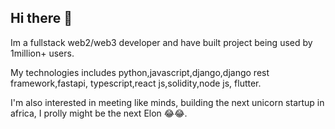 ## Hi there 👋
Im a fullstack web2/web3 developer and have built project being used by 1million+ users.

My technologies includes python,javascript,django,django rest framework,fastapi, typescript,react js,solidity,node js, flutter.

I'm also interested in meeting like minds, building the next unicorn startup in africa, I  prolly might be the next Elon 😂😂.


<!--
**drex007/drex007** 
✨ _special_ ✨ repository because its `README.md` (this file) appears on your GitHub profile.

Here are some ideas to get you started:

- 🔭 I’m currently working on ...
- 🌱 I’m currently learning ...
- 👯 I’m looking to collaborate on ...
- 🤔 I’m looking for help with ...
- 💬 Ask me about ...
- 📫 How to reach me: ...
- 😄 Pronouns: ...
- ⚡ Fun fact: ...
-->
